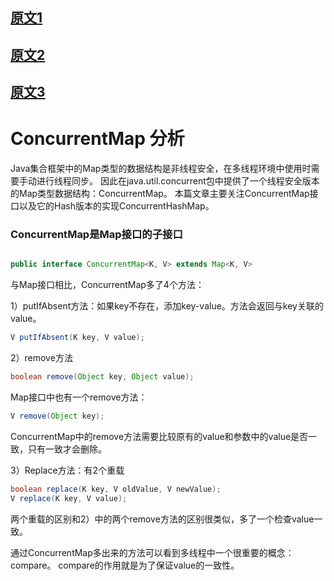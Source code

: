 
## [原文1](http://www.cnblogs.com/wanly3643/p/3898846.html)
## [原文2]()
## [原文3]()


# ConcurrentMap 分析


Java集合框架中的Map类型的数据结构是非线程安全，在多线程环境中使用时需要手动进行线程同步。
因此在java.util.concurrent包中提供了一个线程安全版本的Map类型数据结构：ConcurrentMap。
本篇文章主要关注ConcurrentMap接口以及它的Hash版本的实现ConcurrentHashMap。

### ConcurrentMap是Map接口的子接口
```java

public interface ConcurrentMap<K, V> extends Map<K, V>

```
与Map接口相比，ConcurrentMap多了4个方法：

1）putIfAbsent方法：如果key不存在，添加key-value。方法会返回与key关联的value。

```java
V putIfAbsent(K key, V value);

```
2）remove方法

```java
boolean remove(Object key, Object value);

```
Map接口中也有一个remove方法：

```java
V remove(Object key);

```
ConcurrentMap中的remove方法需要比较原有的value和参数中的value是否一致，只有一致才会删除。

3）Replace方法：有2个重载

```java
boolean replace(K key, V oldValue, V newValue);
V replace(K key, V value);
```

两个重载的区别和2）中的两个remove方法的区别很类似，多了一个检查value一致。


通过ConcurrentMap多出来的方法可以看到多线程中一个很重要的概念：compare。
compare的作用就是为了保证value的一致性。

